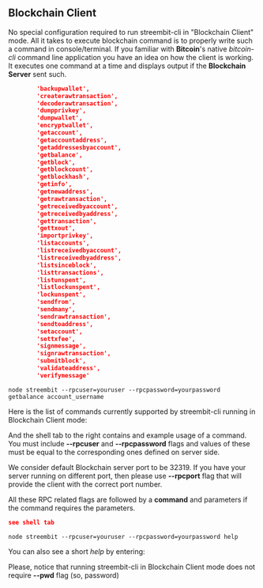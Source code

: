 ## Blockchain Client

No special configuration required to run streembit-cli in "Blockchain Client" mode. All it takes to execute blockchain
command is to properly write such a command in console/terminal.
If you familiar with **Bitcoin**'s native *bitcoin-cli* command line application you have an idea on how the client is working.
It executes one command at a time and displays output if the **Blockchain Server** sent such.

```json
        'backupwallet',
        'createrawtransaction',
        'decoderawtransaction',
        'dumpprivkey',
        'dumpwallet',
        'encryptwallet',
        'getaccount',
        'getaccountaddress',
        'getaddressesbyaccount',
        'getbalance',
        'getblock',
        'getblockcount',
        'getblockhash',
        'getinfo',
        'getnewaddress',
        'getrawtransaction',
        'getreceivedbyaccount',
        'getreceivedbyaddress',
        'gettransaction',
        'gettxout',
        'importprivkey',
        'listaccounts',
        'listreceivedbyaccount',
        'listreceivedbyaddress',
        'listsinceblock',
        'listtransactions',
        'listunspent',
        'listlockunspent',
        'lockunspent',
        'sendfrom',
        'sendmany',
        'sendrawtransaction',
        'sendtoaddress',
        'setaccount',
        'settxfee',
        'signmessage',
        'signrawtransaction',
        'submitblock',
        'validateaddress',
        'verifymessage'
```
```shell
node streembit --rpcuser=youruser --rpcpassword=yourpassword getbalance account_username
```

Here is the list of commands currently supported by streembit-cli running in Blockchain Client mode:

And the shell tab to the right contains and example usage of a command.
You must include **--rpcuser** and **--rpcpassword** flags and values of these must be equal to the corresponding ones
defined on server side.

We consider default Blockchain server port to be 32319. If you have your server running on different port, then please
use **--rpcport** flag that will provide the client with the correct port number.

All these RPC related flags are followed by a **command** and parameters if the command requires the parameters.

```json
see shell tab
```
```shell
node streembit --rpcuser=youruser --rpcpassword=yourpassword help
```

You can also see a short *help* by entering:

Please, notice that running streembit-cli in Blockchain Client mode does not require **--pwd** flag (so, password)
